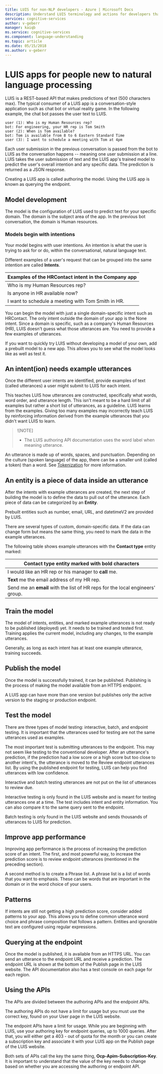 ```yaml
---
title: LUIS for non-NLP developers - Azure | Microsoft Docs
description: Understand LUIS terminology and actions for developers that are new to natural language processing.
services: cognitive-services
author: v-geberr
manager: kaiqb
ms.service: cognitive-services
ms.component: language-understanding
ms.topic: article
ms.date: 05/15/2018
ms.author: v-geberr
---
```


# LUIS apps for people new to natural language processing
LUIS is a REST-based API that makes predictions of text (500 characters max). The typical consumer of a LUIS app is a conversation-style application such as chat bot or virtual reality game. In the following example, the chat bot passes the user text to LUIS. 

```
user (1): Who is my Human Resources rep?
bot: For engineering, your HR rep is Tom Smith
user (2): When is Tom available? 
bot: Tom is available from 8 to 6 Eastern Standard Time
user (3): I want to schedule a meeting with Tom at 4pm
```

Each user submission in the previous conversation is passed from the bot to LUIS as the conversation happens -- meaning one user submission at a line. LUIS takes the user submission of text and the LUIS app's trained model to predict the user's overall intention and any specific data. The prediction is returned as a JSON response. 

Creating a LUIS app is called authoring the model. Using the LUIS app is known as querying the endpoint. 

## Model development
The model is the configuration of LUIS used to predict text for your specific domain. The domain is the subject area of the app. In the previous bot conversation, the domain is Human resources. 

### Models begin with intentions
Your model begins with user intentions. An intention is what the user is trying to ask for or do, within the conversational, natural language text. 

Different examples of a user's request that can be grouped into the same intention are called **Intents**.

|Examples of the HRContact intent in the Company app|
|--|
|Who is my Human Resources rep?|
|Is anyone in HR available now?|
|I want to schedule a meeting with Tom Smith in HR.|

You can begin the model with just a single domain-specific intent such as HRContact. The only intent outside the domain of your app is the None intent. Since a domain is specific, such as a company's Human Resources (HR), LUIS doesn't guess what those utterances are. You need to provide a few examples of utterances. 

If you want to quickly try LUIS without developing a model of your own, add a prebuilt model to a new app. This allows you to see what the model looks like as well as test it. 

## An intent(ion) needs example utterances
Once the different user intents are identified, provide examples of text (called utterances) a user might submit to LUIS for each intent. 

This teaches LUIS how utterances are constructed, specifically what words, word order, and utterance length. This isn't meant to be a hard limit of all examples but rather a short list of utterances, as a guideline. LUIS learns from the examples. Giving too many examples may incorrectly teach LUIS by reinforcing information derived from the example utterances that you didn't want LUIS to learn. 

> ![NOTE]
> * The LUIS authoring API documentation uses the word label when meaning utterance. 

An utterance is made up of words, spaces, and punctuation. Depending on the culture (spoken language) of the app, there can be a smaller unit (called a token) than a word. See [Tokenization](luis-supported-languages.md#tokenization) for more information.

## An entity is a piece of data inside an utterance
After the intents with example utterances are created, the next step of building the model is to define the data to pull out of the utterance. Each piece of data can be categorized by an **Entity**. 

Prebuilt entities such as number, email, URL, and datetimeV2 are provided by LUIS. 

There are several types of custom, domain-specific data. If the data can change form but means the same thing, you need to mark the data in the example utterances. 

The following table shows example utterances with the **Contact type** entity marked:

|Contact type entity marked with bold characters|
|--|
|I would like an HR rep or his manager to **call** me.| 
|**Text** me the email address of my HR rep.|
|Send me an **email** with the list of HR reps for the local engineers' group.|

## Train the model
The model of intents, entities, and marked example utterances is not ready to be published (deployed) yet. It needs to be trained and tested first. Training applies the current model, including any changes, to the example utterances. 

Generally, as long as each intent has at least one example utterance, training succeeds.

## Publish the model
Once the model is successfully trained, it can be published. Publishing is the process of making the model available from an HTTPS endpoint. 

A LUIS app can have more than one version but publishes only the active version to the staging or production endpoint. 

## Test the model
There are three types of model testing: interactive, batch, and endpoint testing. It is important that the utterances used for testing are not the same utterances used as examples. 

The most important test is submitting utterances to the endpoint. This may not seem like testing to the conventional developer. After an utterance's prediction, if the prediction had a low score or a high score but too close to another intent's, the utterance is moved to the Review endpoint utterances list. By using the published endpoint for testing, LUIS can help you find utterances with low confidence. 

Interactive and batch testing utterances are not put on the list of utterances to review due.  

Interactive testing is only found in the LUIS website and is meant for testing utterances one at a time. The test includes intent and entity information. You can also compare it to the same query sent to the endpoint.

Batch testing is only found in the LUIS website and sends thousands of utterances to LUIS for prediction. 

## Improve app performance
Improving app performance is the process of increasing the prediction score of an intent. The first, and most powerful way, to increase the prediction score is to review endpoint utterances (mentioned in the preceding section).

A second method is to create a Phrase list. A phrase list is a list of words that you want to emphasis. These can be words that are important in the domain or in the word choice of your users. 

## Patterns
If intents are still not getting a high prediction score, consider added patterns to your app. This allows you to define common utterance word choice and phrase composition that follows a pattern. Entities and ignorable text are configured using regular expressions.

## Querying at the endpoint
Once the model is published, it is available from an HTTPS URL. You can send an utterance to the endpoint URL and receive a prediction. The endpoint URL is shown at the bottom of the Publish page in the LUIS website. The API documentation also has a test console on each page for each region. 

## Using the APIs
The APIs are divided between the authoring APIs and the endpoint APIs. 

The authoring APIs do not have a limit for usage but you must use the correct key, found on your User page in the LUIS website. 

The endpoint APIs have a limit for usage. While you are beginning with LUIS, use your authoring key for endpoint queries, up to 1000 queries. After that, you will either get a 403 - out of quota for the month or you can create a subscription key and associate it with your LUIS app on the Publish page of the LUIS website. 

Both sets of APIs call the key the same thing, **Ocp-Apim-Subscription-Key**. It is important to understand that the value of the key needs to change based on whether you are accessing the authoring or endpoint API. 
